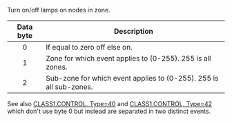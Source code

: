Turn on/off lamps on nodes in zone.

 | Data byte | Description                                                        | 
 | :---------: | -----------                                                        | 
 | 0         | If equal to zero off else on.                                      | 
 | 1         | Zone for which event applies to (0-255). 255 is all zones.         | 
 | 2         | Sub-zone for which event applies to (0-255). 255 is all sub-zones. | 

See also [CLASS1.CONTROL, Type=40](./class1.control.md#type_40_0x28_all_lamp_s_on) and [CLASS1.CONTROL, Type=42](./class1.control.md#type_41_0x29_all_lamp_s_off) which don't use byte 0 but instead are separated in two distinct events.

